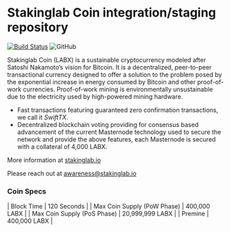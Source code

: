 Stakinglab Coin integration/staging repository
=================================================
[![Build Status](https://travis-ci.org/stakinglab/stakinglab.svg?branch=master)](https://travis-ci.org/stakinglab/stakinglab) ![GitHub](https://img.shields.io/github/license/mashape/apistatus.svg)

Stakinglab Coin (LABX) is a sustainable cryptocurrency modeled after Satoshi Nakamoto’s vision for Bitcoin. It is a decentralized, peer-to-peer transactional currency designed to offer a solution to the problem posed by the exponential increase in energy consumed by Bitcoin and other proof-of-work currencies. Proof-of-work mining is environmentally unsustainable due to the electricity used by high-powered mining hardware.

- Fast transactions featuring guaranteed zero confirmation transactions, we call it _SwiftTX_.
- Decentralized blockchain voting providing for consensus based advancement of the current Masternode
  technology used to secure the network and provide the above features, each Masternode is secured
  with a collateral of 4,000 LABX.

More information at [stakinglab.io](admin@stakinglab.io)

Please reach out at awareness@stakinglab.io

### Coin Specs
| Block Time                  | 120 Seconds      |
| Max Coin Supply (PoW Phase) | 400,000 LABX    |
| Max Coin Supply (PoS Phase) | 20,999,999 LABX |
| Premine                     | 400,000 LABX    |
